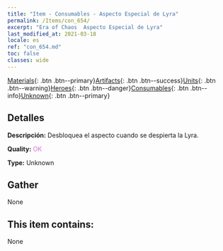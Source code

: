 ```yaml
---
title: "Item - Consumables - Aspecto Especial de Lyra"
permalink: /Items/con_654/
excerpt: "Era of Chaos  Aspecto Especial de Lyra"
last_modified_at: 2021-03-18
locale: es
ref: "con_654.md"
toc: false
classes: wide
---
```

 [Materials](/es/Items/){: .btn .btn--primary}[Artifacts](/es/Items/Artifacts/){: .btn .btn--success}[Units](/es/Items/Units/){: .btn .btn--warning}[Heroes](/es/Items/Heroes/){: .btn .btn--danger}[Consumables](/es/Items/Consumables/){: .btn .btn--info}[Unknown](/es/Items/Unknown/){: .btn .btn--primary}

## Detalles
 **Descripción:** Desbloquea el aspecto cuando se despierta la Lyra.

 **Quality:** <span style="color: #DA70D6">OK</span>

 **Type:** Unknown

## Gather

  None

## This item contains:

  None

